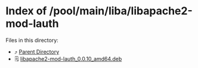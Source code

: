 
# Index of /pool/main/liba/libapache2-mod-lauth
Files in this directory:
- ⤴ [Parent Directory](../)
- 🗒 [libapache2-mod-lauth_0.0.10_amd64.deb](libapache2-mod-lauth_0.0.10_amd64.deb)
